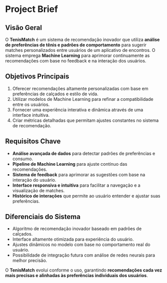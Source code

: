 # Project Brief

## Visão Geral
O **TenisMatch** é um sistema de recomendação inovador que utiliza **análise de preferências de tênis e padrões de comportamento** para sugerir matches personalizados entre usuários de um aplicativo de encontros. O sistema emprega **Machine Learning** para aprimorar continuamente as recomendações com base no feedback e na interação dos usuários.

## Objetivos Principais
1. Oferecer recomendações altamente personalizadas com base em preferências de calçados e estilo de vida.
2. Utilizar modelos de Machine Learning para refinar a compatibilidade entre os usuários.
3. Fornecer uma experiência interativa e dinâmica através de uma interface intuitiva.
4. Criar métricas detalhadas que permitam ajustes constantes no sistema de recomendação.

## Requisitos Chave
- **Análise avançada de dados** para detectar padrões de preferências e consumo.
- **Pipeline de Machine Learning** para ajuste contínuo das recomendações.
- **Sistema de feedback** para aprimorar as sugestões com base na interação do usuário.
- **Interface responsiva e intuitiva** para facilitar a navegação e a visualização de matches.
- **Histórico de interações** que permite ao usuário entender e ajustar suas preferências.

## Diferenciais do Sistema
- Algoritmo de recomendação inovador baseado em padrões de calçados.
- Interface altamente otimizada para experiência do usuário.
- Ajustes dinâmicos no modelo com base no comportamento real do usuário.
- Possibilidade de integração futura com análise de redes neurais para melhor precisão.

O **TenisMatch** evolui conforme o uso, garantindo **recomendações cada vez mais precisas e alinhadas às preferências individuais dos usuários**.

